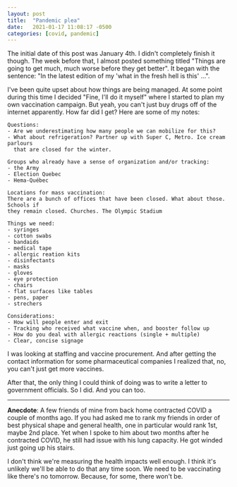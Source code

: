 ```yaml
---
layout: post
title:  "Pandemic plea"
date:   2021-01-17 11:08:17 -0500
categories: [covid, pandemic]
---
```


The initial date of this post was January 4th. I didn't completely finish it
though. The week before that, I almost posted something titled "Things are going
to get much, much worse before they get better". It began with the sentence: "In
the latest edition of my 'what in the fresh hell is this' ...".

I've been quite upset about how things are being managed. At some point during
this time I decided "Fine, I'll do it myself" where I started to plan my own
vaccination campaign. But yeah, you can't just buy drugs off of the internet
apparently. How far did I get? Here are some of my notes:

```
Questions:
- Are we underestimating how many people we can mobilize for this?
- What about refrigeration? Partner up with Super C, Metro. Ice cream parlours
  that are closed for the winter.

Groups who already have a sense of organization and/or tracking:
- the Army
- Election Quebec
- Hema-Québec

Locations for mass vaccination: 
There are a bunch of offices that have been closed. What about those. Schools if
they remain closed. Churches. The Olympic Stadium

Things we need:
- syringes
- cotton swabs
- bandaids
- medical tape
- allergic reation kits
- disinfectants
- masks
- gloves
- eye protection
- chairs
- flat surfaces like tables
- pens, paper
- strechers

Considerations:
- How will people enter and exit
- Tracking who received what vaccine when, and booster follow up
- How do you deal with allergic reactions (single + multiple)
- Clear, concise signage
```

I was looking at staffing and vaccine procurement. And after getting the contact
information for some pharmaceutical companies I realized that, no, you can't
just get more vaccines. 

After that, the only thing I could think of doing was to write a letter to
government officials. So I did. And you can too.

<hr>

**Anecdote**: A few friends of mine from back home contracted COVID a couple of
months ago. If you had asked me to rank my friends in order of best physical
shape and general health, one in particular would rank 1st, maybe 2nd place. Yet
when I spoke to him about two months after he contracted COVID, he still had
issue with his lung capacity. He got winded just going up his stairs.

I don't think we're measuring the health impacts well enough. I think it's
unlikely we'll be able to do that any time soon. We need to be vaccinating like
there's no tomorrow. Because, for some, there won't be.

